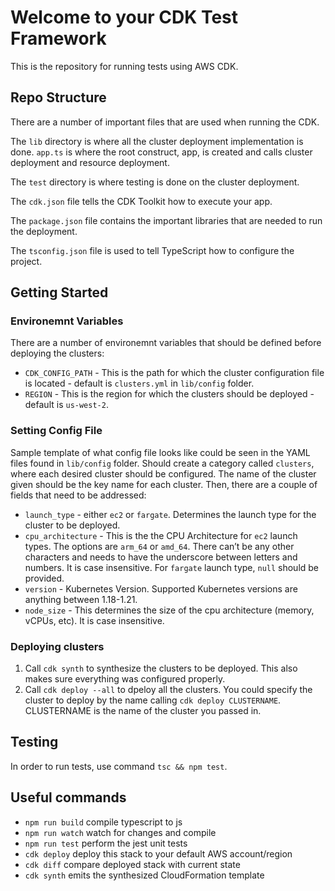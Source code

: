# Welcome to your CDK Test Framework

This is the repository for running tests using AWS CDK. 

## Repo Structure

There are a number of important files that are used when running the CDK. 

The `lib` directory is where all the cluster deployment implementation is done. `app.ts` is where the root construct, app, is created and calls cluster deployment and resource deployment. 

The `test` directory is where testing is done on the cluster deployment. 

The `cdk.json` file tells the CDK Toolkit how to execute your app.

The `package.json` file contains the important libraries that are needed to run the deployment. 

The `tsconfig.json` file is used to tell TypeScript how to configure the project. 

## Getting Started

### Environemnt Variables

There are a number of environemnt variables that should be defined before deploying the clusters:

* `CDK_CONFIG_PATH` - This is the path for which the cluster configuration file is located - default is `clusters.yml` in `lib/config` folder.
* `REGION` - This is the region for which the clusters should be deployed - default is `us-west-2`.

### Setting Config File

Sample template of what config file looks like could be seen in the YAML files found in `lib/config` folder. Should create a category called `clusters`, where each desired cluster should be configured. The name of the cluster given should be the key name for each cluster. Then, there are a couple of fields that need to be addressed:

* `launch_type` - either `ec2` or `fargate`. Determines the launch type for the cluster to be deployed.
* `cpu_architecture` - This is the the CPU Architecture for `ec2` launch types. The options are `arm_64` or `amd_64`. There can’t be any other characters and needs to have the underscore between letters and numbers. It is case insensitive. For `fargate` launch type, `null` should be provided. 
* `version` - Kubernetes Version. Supported Kubernetes versions are anything between 1.18-1.21.
* `node_size` - This determines the size of the cpu architecture (memory, vCPUs, etc). It is case insensitive.

### Deploying clusters

1. Call `cdk synth` to synthesize the clusters to be deployed. This also makes sure everything was configured properly. 
2. Call `cdk deploy --all` to dpeloy all the clusters. You could specify the cluster to deploy by the name calling `cdk deploy CLUSTERNAME`. CLUSTERNAME is the name of the cluster you passed in. 

## Testing

In order to run tests, use command `tsc && npm test`. 

## Useful commands

* `npm run build`   compile typescript to js
* `npm run watch`   watch for changes and compile
* `npm run test`    perform the jest unit tests
* `cdk deploy`      deploy this stack to your default AWS account/region
* `cdk diff`        compare deployed stack with current state
* `cdk synth`       emits the synthesized CloudFormation template
